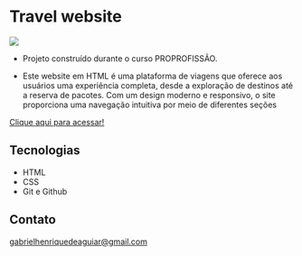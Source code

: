  # Travel website 

<img src="https://github.com/GabrielAguiar1573/travelWebsite/assets/163884323/cd41fb85-1318-4e8c-b381-f724c9b471e6">

 - Projeto construído durante o curso PROPROFISSÃO.

 - Este website em HTML é uma plataforma de viagens que oferece aos usuários uma experiência completa, desde a exploração de destinos até a reserva de pacotes. Com um design moderno e responsivo, o site proporciona uma navegação intuitiva por meio de diferentes seções

 [Clique aqui para acessar!](https://gabrielaguiar1573.github.io/travelWebsite/)

## Tecnologias

- HTML
- CSS
- Git e Github

## Contato

gabrielhenriquedeaguiar@gmail.com

